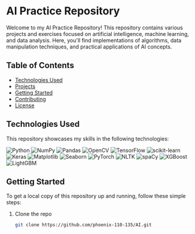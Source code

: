 # AI Practice Repository

Welcome to my AI Practice Repository! This repository contains various projects and exercises focused on artificial intelligence, machine learning, and data analysis. Here, you'll find implementations of algorithms, data manipulation techniques, and practical applications of AI concepts.

## Table of Contents
- [Technologies Used](#technologies-used)
- [Projects](#projects)
- [Getting Started](#getting-started)
- [Contributing](#contributing)
- [License](#license)

## Technologies Used
This repository showcases my skills in the following technologies:

![Python](https://img.shields.io/badge/Python-3776AB?style=flat&logo=python&logoColor=white)
![NumPy](https://img.shields.io/badge/Numpy-013243?style=flat&logo=numpy&logoColor=white)
![Pandas](https://img.shields.io/badge/Pandas-150458?style=flat&logo=pandas&logoColor=white)
![OpenCV](https://img.shields.io/badge/OpenCV-5C3EE8?style=flat&logo=opencv&logoColor=white)
![TensorFlow](https://img.shields.io/badge/TensorFlow-FF6F20?style=flat&logo=tensorflow&logoColor=white)
![scikit-learn](https://img.shields.io/badge/scikit--learn-F7931E?style=flat&logo=scikit-learn&logoColor=white)
![Keras](https://img.shields.io/badge/Keras-D00000?style=flat&logo=keras&logoColor=white)
![Matplotlib](https://img.shields.io/badge/Matplotlib-003B57?style=flat&logo=matplotlib&logoColor=white)
![Seaborn](https://img.shields.io/badge/Seaborn-FF7F0E?style=flat&logo=seaborn&logoColor=white)
![PyTorch](https://img.shields.io/badge/PyTorch-EE4C2C?style=flat&logo=pytorch&logoColor=white)
![NLTK](https://img.shields.io/badge/NLTK-5A9BD4?style=flat&logo=nltk&logoColor=white)
![spaCy](https://img.shields.io/badge/spaCy-2B5D34?style=flat&logo=spacy&logoColor=white)
![XGBoost](https://img.shields.io/badge/XGBoost-3C8D3F?style=flat&logo=xgboost&logoColor=white)
![LightGBM](https://img.shields.io/badge/LightGBM-FB5C5D?style=flat&logo=lightgbm&logoColor=white)

## Getting Started
To get a local copy of this repository up and running, follow these simple steps:

1. Clone the repo
   ```bash
   git clone https://github.com/phoenix-110-135/AI.git
